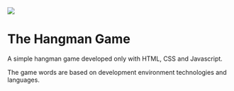 <img style= "text-align: center;" src="./images/hangman-6-errors"/>

# The Hangman Game

A simple hangman game developed only with HTML, CSS and Javascript.

The game words are based on development environment technologies and languages.